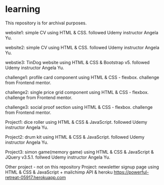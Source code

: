 # learning

This repository is for archival purposes.

website1: simple CV using HTML & CSS. followed Udemy instructor Angela Yu.

website2: simple CV using HTML & CSS. followed Udemy instructor Angela Yu.

webstie3: TinDog website using HTML & CSS & Bootstrap v5. followed Udemy instructor Angela Yu.

challenge1: profile card component using HTML & CSS - flexbox. challenge from Frontend mentor.

challenge2: single price grid component using HTML & CSS - flexbox. challenge from Frontend mentor.

challenge3: social proof section using HTML & CSS - flexbox. challenge from Frontend mentor.

Project1: dice roller using HTML & CSS & JavaScript. followed Udemy instructor Angela Yu.

Project2: drum kit using HTML & CSS & JavaScript. followed Udemy instructor Angela Yu.

Project3: simon game(memory game) using HTML & CSS & JavaScript & JQuery v3.5.1. follwed Udemy instructor Angela Yu.


Other project - not on this repository
Project: newsletter signup page using HTML & CSS & JavaScript + mailchimp API & heroku
https://powerful-retreat-05917.herokuapp.com
